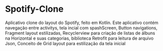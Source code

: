 # Spotify-Clone
Aplicativo clone do layout do Spotify, feito em Kotlin. Este aplicativo contém navegação entre activitys, tela incial com spashScreen, Button navigations, Fragment layout estilizadas, Recyclerview para criação de listas de álbuns na Horizontal  e suas categorias, biblioteca Retrofit para leitura de arquivo Json, Conceito de Grid layout para estilização da tela inicial

